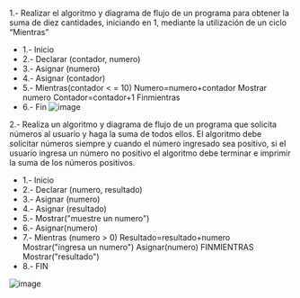 1.- Realizar el algoritmo y diagrama de flujo de un programa para obtener la suma de diez cantidades, iniciando en 1, mediante la utilización de un ciclo “Mientras”
* 1.- Inicio
* 2.- Declarar (contador, numero)
* 3.- Asignar (numero)
* 4.- Asignar (contador)
* 5.- Mientras(contador < = 10)
      Numero=numero+contador
      Mostrar numero
      Contador=contador+1
      Finmientras
* 6.- Fin
![image](https://user-images.githubusercontent.com/101213020/159783803-fcea758a-f87e-4cd9-b57e-d9d6b2c05f4a.png)


2.- Realiza un algoritmo y diagrama de flujo de un programa que solicita números al usuario y haga la suma de todos ellos. El algoritmo debe solicitar números siempre y cuando el número ingresado sea positivo, si el usuario ingresa un número no positivo el algoritmo debe terminar e imprimir la suma de los números positivos.
* 1.- Inicio
* 2.- Declarar (numero, resultado)
* 3.- Asignar (numero)
* 4.- Asignar (resultado)
* 5.- Mostrar("muestre un numero")
* 6.- Asignar(numero)
* 7.- Mientras (numero > 0)
      Resultado=resultado+numero
      Mostrar("ingresa un numero")
      Asignar(numero)
      FINMIENTRAS
      Mostrar("resultado")
* 8.- FIN

![image](https://user-images.githubusercontent.com/101213020/159797140-af4c2aff-02a2-4dda-acb3-dc10067d2388.png)

